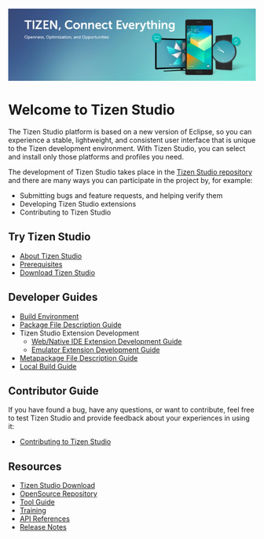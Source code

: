 ![Tizen banner](media/tizen-connect-everything.jpg)

# Welcome to Tizen Studio
The Tizen Studio platform is based on a new version of Eclipse, so you can experience a stable, lightweight, and consistent user interface that is unique to the Tizen development environment. With Tizen Studio, you can select and install only those platforms and profiles you need.

The development of Tizen Studio takes place in the [Tizen Studio repository](https://review.tizen.org/gerrit/#) and there are many ways you can participate in the project by, for example:

- Submitting bugs and feature requests, and helping verify them
- Developing Tizen Studio extensions
- Contributing to Tizen Studio

## Try Tizen Studio

- [About Tizen Studio](https://developer.tizen.org/development/tizen-studio)
- [Prerequisites](https://developer.tizen.org/development/tizen-studio/download/installing-tizen-studio/prerequisites)
- [Download Tizen Studio](https://developer.tizen.org/development/tizen-studio/download)

## Developer Guides

- [Build Environment](environment.md)
- [Package File Description Guide](package-file-desc-guide.md)
- Tizen Studio Extension Development
    - [Web/Native IDE Extension Development Guide](web-extension-guide.md)
    - [Emulator Extension Development Guide](emulator-extension-guide.md)
- [Metapackage File Description Guide](meta-package.md)
- [Local Build Guide](local-build.md)

## Contributor Guide

If you have found a bug, have any questions, or want to contribute, feel free to test Tizen Studio and provide feedback about your experiences in using it:

- [Contributing to Tizen Studio](contribute-gerrit.md)

## Resources

- [Tizen Studio Download](https://developer.tizen.org/development/tizen-studio/download)
- [OpenSource Repository](https://review.tizen.org/gerrit/#/)
- [Tool Guide](https://developer.tizen.org/development/tizen-studio/native-tools)
- [Training](https://developer.tizen.org/development/training/overview)
- [API References](https://developer.tizen.org/development/api-references/native-application)
- [Release Notes](https://developer.tizen.org/development/tizen-studio/download/release-notes)

